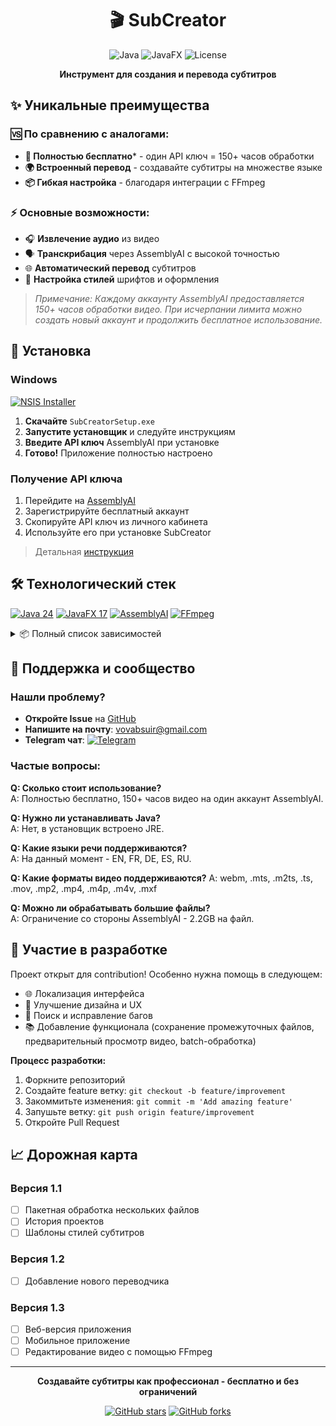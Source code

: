 <div align="center">

# 🎬 SubCreator

![Java](https://img.shields.io/badge/Java-24-orange?logo=openjdk)
![JavaFX](https://img.shields.io/badge/JavaFX-17.0.8-%23ED8B00?logo=javafx)
![License](https://img.shields.io/badge/license-GPLv3-yellow)

**Инструмент для создания и перевода субтитров**

</div>

## ✨ Уникальные преимущества

### 🆚 По сравнению с аналогами:
- **🎯 Полностью бесплатно*** - один API ключ = 150+ часов обработки
- **🌍 Встроенный перевод** - создавайте субтитры на множестве языке
- **📦 Гибкая настройка** - благодаря интеграции с FFmpeg

### ⚡ Основные возможности:
- 🎧 **Извлечение аудио** из видео
- 🗣️ **Транскрибация** через AssemblyAI с высокой точностью
- 🌐 **Автоматический перевод** субтитров
- 🎨 **Настройка стилей** шрифтов и оформления

> *Примечание: Каждому аккаунту AssemblyAI предоставляется 150+ часов обработки видео. При исчерпании лимита можно создать новый аккаунт и продолжить бесплатное использование.*

## 💾 Установка

### Windows
[![NSIS Installer](https://img.shields.io/badge/Download-Windows_Installer-blue?logo=windows&style=for-the-badge)](installer/SubCreatorSetup.exe)

1. **Скачайте** `SubCreatorSetup.exe`
2. **Запустите установщик** и следуйте инструкциям
3. **Введите API ключ** AssemblyAI при установке
4. **Готово!** Приложение полностью настроено

### Получение API ключа
1. Перейдите на [AssemblyAI](https://www.assemblyai.com/dashboard/login)
2. Зарегистрируйте бесплатный аккаунт
3. Скопируйте API ключ из личного кабинета
4. Используйте его при установке SubCreator

> Детальная [инструкция](docs/installation_guide_ru.md)

## 🛠 Технологический стек

[![Java 24](https://img.shields.io/badge/Java-24-%23ED8B00?logo=openjdk&logoColor=white)](https://openjdk.org/)
[![JavaFX 17](https://img.shields.io/badge/JavaFX-17.0.8-%230175C2?logo=javafx)](https://openjfx.io/)
[![AssemblyAI](https://img.shields.io/badge/AssemblyAI-Speech_to_Text-%2300599C?logo=assemblyai)](https://www.assemblyai.com/)
[![FFmpeg](https://img.shields.io/badge/FFmpeg-Multimedia-%23007800?logo=ffmpeg)](https://ffmpeg.org/)

<details>
<summary>📦 Полный список зависимостей</summary>

**Ядро приложения:**
- Java 24
- JavaFX 17

**Обработка медиа:**
- Интеграция с FFmpeg для обработки видео
- AssemblyAI API для распознавания речи

**Дополнительные технологии:**
- Jackson
- Lombok
- NSIS
</details>

## 💬 Поддержка и сообщество

### Нашли проблему?
- **Откройте Issue** на [GitHub](https://github.com/vovabsuir/subcreator/issues)
- **Напишите на почту**: vovabsuir@gmail.com
- **Telegram чат**: [![Telegram](https://img.shields.io/badge/Chat-Telegram-blue?logo=telegram)](https://t.me/+76LBDzoK2xlmNzUy)

### Частые вопросы:
**Q: Сколько стоит использование?**  
A: Полностью бесплатно, 150+ часов видео на один аккаунт AssemblyAI.

**Q: Нужно ли устанавливать Java?**  
A: Нет, в установщик встроено JRE.

**Q: Какие языки речи поддерживаются?**  
A: На данный момент - EN, FR, DE, ES, RU.

**Q: Какие форматы видео поддерживаются?**
A: webm, .mts, .m2ts, .ts, .mov, .mp2, .mp4, .m4p, .m4v, .mxf

**Q: Можно ли обрабатывать большие файлы?**  
A: Ограничение со стороны AssemblyAI - 2.2GB на файл.

## 🤝 Участие в разработке

Проект открыт для contribution! Особенно нужна помощь в следующем:

- 🌐 Локализация интерфейса
- 🎨 Улучшение дизайна и UX
- 🐛 Поиск и исправление багов
- 📚 Добавление функционала (сохранение промежуточных файлов, предварительный просмотр видео, batch-обработка)

**Процесс разработки:**
1. Форкните репозиторий
2. Создайте feature ветку: `git checkout -b feature/improvement`
3. Закоммитьте изменения: `git commit -m 'Add amazing feature'`
4. Запушьте ветку: `git push origin feature/improvement`
5. Откройте Pull Request

## 📈 Дорожная карта

### Версия 1.1
- [ ] Пакетная обработка нескольких файлов
- [ ] История проектов
- [ ] Шаблоны стилей субтитров

### Версия 1.2
- [ ] Добавление нового переводчика

### Версия 1.3
- [ ] Веб-версия приложения
- [ ] Мобильное приложение
- [ ] Редактирование видео с помощью FFmpeg

---

<div align="center">

**Создавайте субтитры как профессионал - бесплатно и без ограничений**

[![GitHub stars](https://img.shields.io/github/stars/vovabsuir/SubCreator?style=social)](https://github.com/vovabsuir/SubCreator/stargazers)
[![GitHub forks](https://img.shields.io/badge/Forks-Welcome-success?style=social)](https://github.com/vovabsuir/SubCreator/network/members)

</div>

